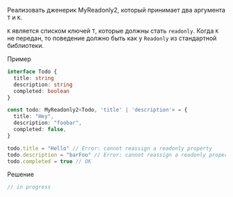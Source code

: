 Реализовать дженерик MyReadonly2, который принимает два аргумента `T` и `K`.

`K` является списком ключей `T`, которые должны стать `readonly`. Когда `K` не передан, то поведение должно быть как у `Readonly` из стандартной библиотеки.

Пример

```ts
interface Todo {
  title: string
  description: string
  completed: boolean
}

const todo: MyReadonly2<Todo, 'title' | 'description'> = {
  title: "Hey",
  description: "foobar",
  completed: false,
}

todo.title = "Hello" // Error: cannot reassign a readonly property
todo.description = "barFoo" // Error: cannot reassign a readonly property
todo.completed = true // OK
```

Решение

```ts
// in progress
```
